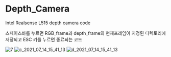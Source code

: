 # Depth_Camera
Intel Realsense L515 depth camera code

스페이스바를 누르면 RGB_frame과 depth_frame의 현재프레임이 지정된 디렉토리에 저장되고 
ESC 키를 누르면 종료되는 코드

![7](https://user-images.githubusercontent.com/66056440/125575477-3a0d14b6-5f1f-439c-8559-68cb84c9229a.PNG)
![c_2021_07_14_15_41_13](https://user-images.githubusercontent.com/66056440/125575353-4886c991-50dc-4e1a-a821-f02a213768f5.png)
![d_2021_07_14_15_41_13](https://user-images.githubusercontent.com/66056440/125575383-45b000ab-6a1e-4102-bd47-641b48e23e65.png)
